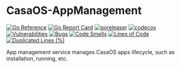 # CasaOS-AppManagement

[![Go Reference](https://pkg.go.dev/badge/github.com/tediousdent/CasaOS-AppManagement.svg)](https://pkg.go.dev/github.com/tediousdent/CasaOS-AppManagement)
[![Go Report Card](https://goreportcard.com/badge/github.com/tediousdent/CasaOS-AppManagement)](https://goreportcard.com/report/github.com/tediousdent/CasaOS-AppManagement)
[![goreleaser](https://github.com/tediousdent/CasaOS-AppManagement/actions/workflows/release.yml/badge.svg)](https://github.com/tediousdent/CasaOS-AppManagement/actions/workflows/release.yml)
[![codecov](https://codecov.io/gh/IceWhaleTech/CasaOS-AppManagement/branch/main/graph/badge.svg?token=ZCWZOFKXJT)](https://codecov.io/gh/IceWhaleTech/CasaOS-AppManagement)
[![Vulnerabilities](https://sonarcloud.io/api/project_badges/measure?project=IceWhaleTech_CasaOS-AppManagement&metric=vulnerabilities)](https://sonarcloud.io/summary/new_code?id=IceWhaleTech_CasaOS-AppManagement)
[![Bugs](https://sonarcloud.io/api/project_badges/measure?project=IceWhaleTech_CasaOS-AppManagement&metric=bugs)](https://sonarcloud.io/summary/new_code?id=IceWhaleTech_CasaOS-AppManagement)
[![Code Smells](https://sonarcloud.io/api/project_badges/measure?project=IceWhaleTech_CasaOS-AppManagement&metric=code_smells)](https://sonarcloud.io/summary/new_code?id=IceWhaleTech_CasaOS-AppManagement)
[![Lines of Code](https://sonarcloud.io/api/project_badges/measure?project=IceWhaleTech_CasaOS-AppManagement&metric=ncloc)](https://sonarcloud.io/summary/new_code?id=IceWhaleTech_CasaOS-AppManagement)
[![Duplicated Lines (%)](https://sonarcloud.io/api/project_badges/measure?project=IceWhaleTech_CasaOS-AppManagement&metric=duplicated_lines_density)](https://sonarcloud.io/summary/new_code?id=IceWhaleTech_CasaOS-AppManagement)

App management service manages CasaOS apps lifecycle, such as installation, running, etc.
